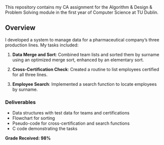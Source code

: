 This repository contains my CA assignment for the Algorithm & Design & Problem Solving module in the first year of Computer Science at TU Dublin.

## Overview
I developed a system to manage data for a pharmaceutical company’s three production lines. My tasks included:

1. **Data Merge and Sort**: Combined team lists and sorted them by surname using an optimized merge sort, enhanced by an elementary sort.
   
2. **Cross-Certification Check**: Created a routine to list employees certified for all three lines.

3. **Employee Search**: Implemented a search function to locate employees by surname.

### Deliverables
- Data structures with test data for teams and certifications
- Flowchart for sorting
- Pseudo-code for cross-certification and search functions
- C code demonstrating the tasks

**Grade Received: 98%**
